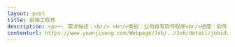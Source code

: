 ```yaml
---                
layout: post       
title: 前端工程师           
description: <p>一、需求描述：<br/> <br/>类别：公司自有软件程序<br/>进度：软件已有版本迭代，本次需要增加/修改相关的功能模块。 <br/> <br/>备注：公司目前正在招聘前端工程师，如果本次外包符合我公司技术要求，可以考虑入职。<br/> <br/>二、人才要求：<br/> <br/>1、依据项目/产品需求完成高质量的Web前端开发和维护；<br/>2、与后端开发人员紧密配合，完成产品的整体开发；<br/>3、精通DIV+CSS网页布局，并且对模板化、模块化有一定理解，熟悉html5、css3相关技术；<br/>4、熟悉jquery\ext\dwr\easyui等常用的web端开源框架；<br/>5、有响应式页面开发经验， 并且能实现各种交互效果，主要涉及web端到移动端的自适应页面调整。<br/> <br/>三、合作方式：<br/> <br/>开发方式：驻场。 <br/>开发周期：依据公司产品迭代进行驻场，至少5天</p>     
contenturl: https://www.yuanjisong.com/Webpage/Job/../Job/detail/jobid/101485      
---                 
```

